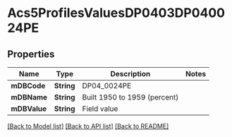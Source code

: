 # Acs5ProfilesValuesDP0403DP040024PE

## Properties
Name | Type | Description | Notes
------------ | ------------- | ------------- | -------------
**mDBCode** | **String** | DP04_0024PE | 
**mDBName** | **String** | Built 1950 to 1959 (percent) | 
**mDBValue** | **String** | Field value | 

[[Back to Model list]](../README.md#documentation-for-models) [[Back to API list]](../README.md#documentation-for-api-endpoints) [[Back to README]](../README.md)


